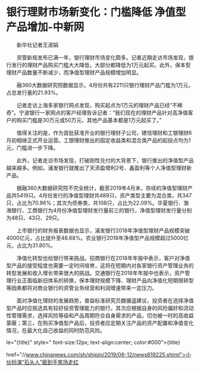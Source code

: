 # 银行理财市场新变化：门槛降低 净值型产品增加-中新网

　　新华社记者王淑娟

　　资管新规发布已满一年，银行理财市场变化颇多。记者近期走访市场发现，银行发行的理财产品购买门槛大大降低，大部分都降低为1万元起买。此外，保本型理财产品数量不断减少，而净值型理财产品规模增加明显。

　　融360大数据研究院数据显示，4月份共有2211只银行理财产品门槛为1万元，占总发行量的21.93%。

　　记者走访上海多家银行网点发现，购买起点为1万元的理财产品已经“不稀奇”。宁波银行一家网点的客户经理告诉记者：“我们现在的理财产品针对高净值客户的购买门槛是30万元或50万元，其他产品基本都是1万元起买了。”

　　值得关注的是，作为首批获准开业的银行理财子公司，建信理财和工银理财6月初相继正式开业运营。工银理财推出的固定收益类和混合类产品的起投点均为1元，门槛进一步下降。

　　此外，记者走访市场发现，打破刚性兑付的大背景下，银行推出的净值型产品越来越多。例如，浦发银行就推出了天添盈增利2号、鑫盈利等个人净值型理财新产品。

　　据融360大数据研究院不完全统计，截至2019年4月末，存续的净值型理财产品共5419只。4月份发行的净值型理财共489只，资产类型主要为混合类，共347只，占比为70.96%；其次为债券类，共108只，占比为22.09%。华夏银行、渤海银行、工商银行为4月份净值型理财发行量前三的银行，净值型理财发行量分别为48只、43只、29只。

　　上市银行的财务报表数据也显示，浦发银行2018年净值型理财产品规模突破4000亿元，占比提升至48.68%。农业银行2018年净值型产品规模超过5000亿元，占比为31.80%。

　　净值化转型也给银行带来挑战。招商银行在2018年年报中表示，客户对净值型产品的接受程度也需要一定时间培育，这将在短期内对各家银行资产管理业务的转型发展和收入增长带来很大的挑战。交通银行在2018年年报中也表示，资产管理行业正面临新旧体系的转换，保本理财规模下降、理财产品向净值化短期限转型等因素都将对商业银行的资管业务经营和利润增速带来一定压力。

　　面对净值化理财的发展趋势，普益标准研究员魏骥遥建议，投资者在选择净值型产品时应挑选具有较好投资管理能力的银行，其次应根据自身的风险偏好和流动性管理需求，选择风险等级和产品周期符合自身需求的产品，切勿被一时的高收益蒙蔽；第三，在购买净值型产品后，投资者应定期关注产品的资产配置和净值变化情况，在最大化自己收益的同时防范风险。

le="{title}" style=" font-size:12px; text-align:center; color:#000">{title}

href="//www.chinanews.com/sh/shipin/2019/06-12/news819225.shtml">小伙扮演“石头人”砸到手笑场走红
